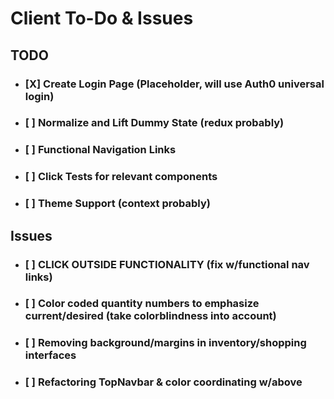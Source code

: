 # Client To-Do & Issues

## TODO
- ### [X] Create Login Page (Placeholder, will use Auth0 universal login)
- ### [ ] Normalize and Lift Dummy State (redux probably)
- ### [ ] Functional Navigation Links
- ### [ ] Click Tests for relevant components
- ### [ ] Theme Support (context probably)

## Issues
- ### [ ] CLICK OUTSIDE FUNCTIONALITY (fix w/functional nav links)
- ### [ ] Color coded quantity numbers to emphasize current/desired (take colorblindness into account)
- ### [ ] Removing background/margins in inventory/shopping interfaces
- ### [ ] Refactoring TopNavbar & color coordinating w/above
